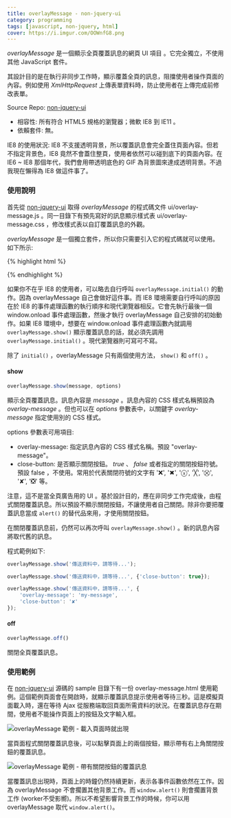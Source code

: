 ```yaml
---
title: overlayMessage - non-jquery-ui
category: programming
tags: [javascript, non-jquery, html]
cover: https://i.imgur.com/OOWnfG8.png
---
```


*overlayMessage* 是一個顯示全頁覆蓋訊息的網頁 UI 項目 。它完全獨立，不使用其他 JavaScript 套件。

其設計目的是在執行非同步工作時，顯示覆蓋全頁的訊息，阻擋使用者操作頁面的內容。例如使用 *XmlHttpRequest* 上傳表單資料時，防止使用者在上傳完成前修改表單。

Source Repo: [non-jquery-ui](https://github.com/shirock/non-jquery-ui)

<!--more-->

* 相容性: 所有符合 HTML5 規格的瀏覽器；微軟 IE8 到 IE11 。
* 依賴套件: 無。

<div class="note">
IE8 的使用狀況: IE8 不支援透明背景，所以覆蓋訊息會完全蓋住頁面內容。但若不指定背景色，IE8 竟然不會蓋住整頁，使用者依然可以碰到底下的頁面內容。在 IE6 ~ IE8 那個年代，我們會用帶透明底色的 GIF 為背景圖來達成透明背景。不過我現在懶得為 IE8 做這件事了。
</div>

### 使用說明

首先從 [non-jquery-ui](https://github.com/shirock/non-jquery-ui) 取得 *overlayMessage* 的程式碼文件 ui/overlay-message.js 。同一目錄下有預先寫好的訊息顯示樣式表 ui/overlay-message.css ，修改樣式表以自訂覆蓋訊息的外觀。

*overlayMessage* 是一個獨立套件，所以你只需要引入它的程式碼就可以使用。如下所示:

{% highlight html %}
<!DOCTYPE HTML>

<link rel="stylesheet" type="text/css" href="assets/ui/overlay-message.css">
<script src="assets/ui/overlay-message.js"></script>

<script>
window.onload = function(){
    overlayMessage.initial();
    // If you don't care IE8, you could omit this line.
};
</script>
{% endhighlight %}

如果你不在乎 IE8 的使用者，可以略去自行呼叫 `overlayMessage.initial()` 的動作。因為 overlayMessage 自己會做好這件事。而 IE8 環境需要自行呼叫的原因在於 IE8 的事件處理函數的執行順序和現代瀏覽器相反。它會先執行最後一個 window.onload 事件處理函數，然後才執行 overlayMessage 自己安排的初始動作。如果 IE8 環境中，想要在 window.onload 事件處理函數內就調用 `overlayMessage.show()` 顯示覆蓋訊息的話，就必須先調用 `overlayMessage.initial()` 。現代瀏覽器則可寫可不寫。

除了 `initial()` ，overlayMessage 只有兩個使用方法， `show()` 和 `off()` 。

#### show

```javascript
overlayMessage.show(message, options)
```

顯示全頁覆蓋訊息。訊息內容是 <var>message</var> 。訊息內容的 CSS 樣式名稱預設為 *overlay-message* 。但也可以在 <var>options</var> 參數表中，以關鍵字 *overlay-message* 指定使用別的 CSS 樣式。

options 參數表可用項目:

* overlay-message: 指定訊息內容的 CSS 樣式名稱。預設 "overlay-message"。
* close-button: 是否顯示關閉按鈕。 *true* 、 *false* 或者指定的關閉按鈕符號。預設 false ，不使用。常用於代表關閉符號的文字有 '❌', '✖', 'ⓧ', '╳', '⛒', '✘', '❎' 等。

注意，這不是當全頁廣告用的 UI 。基於設計目的，應在非同步工作完成後，由程式關閉覆蓋訊息。所以預設不顯示關閉按鈕，不讓使用者自己關閉。除非你要把覆蓋訊息當成 `alert()` 的替代品來用，才使用關閉按鈕。

在關閉覆蓋訊息前，仍然可以再次呼叫 `overlayMessage.show()` 。新的訊息內容將取代舊的訊息。

程式範例如下:

```javascript
overlayMessage.show('傳送資料中，請等待...');

overlayMessage.show('傳送資料中，請等待...', {'close-button': true});

overlayMessage.show('傳送資料中，請等待...', {
    'overlay-message': 'my-message',
    'close-button': '✘'
});
```

#### off

```javascript
overlayMessage.off()
```

關閉全頁覆蓋訊息。


### 使用範例

在 [non-jquery-ui](https://github.com/shirock/non-jquery-ui) 源碼的 sample 目錄下有一份 overlay-message.html 使用範例。這個範例頁面會在開啟時，就顯示覆蓋訊息提示使用者等待三秒。這是模擬頁面載入時，還在等待 Ajax 從服務端取回頁面所需資料的狀況。在覆蓋訊息存在期間，使用者不能操作頁面上的按鈕及文字輸入框。

![overlayMessage 範例 - 載入頁面時就出現](https://i.imgur.com/OOWnfG8.png)

當頁面程式關閉覆蓋訊息後，可以點擊頁面上的兩個按鈕，顯示帶有右上角關閉按鈕的覆蓋訊息。

![overlayMessage 範例 - 帶有關閉按鈕的覆蓋訊息](https://i.imgur.com/rh4YEOg.png)

當覆蓋訊息出現時，頁面上的時鐘仍然持續更新，表示各事件函數依然在工作。因為 overlayMessage 不會擱置其他背景工作。而 `window.alert()` 則會擱置背景工作 (worker不受影嚮)。所以不希望影響背景工作的時候，你可以用 overlayMessage 取代 `window.alert()`。
